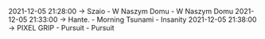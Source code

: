 2021-12-05 21:28:00 -> Szaio - W Naszym Domu - W Naszym Domu
2021-12-05 21:33:00 -> Hante. - Morning Tsunami - Insanity
2021-12-05 21:38:00 -> PIXEL GRIP - Pursuit - Pursuit
